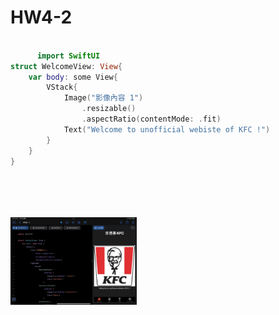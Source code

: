 <h1>HW4-2</h1>
    
```swift

      import SwiftUI
struct WelcomeView: View{
    var body: some View{
        VStack{
            Image("影像內容 1")
                .resizable()
                .aspectRatio(contentMode: .fit)
            Text("Welcome to unofficial webiste of KFC !")
        }
    }
}



    
```
<img width="40%"  src="https://raw.githubusercontent.com/1101416/yzu-swiftui-1121-1101416/main/IMG_0224.png">
